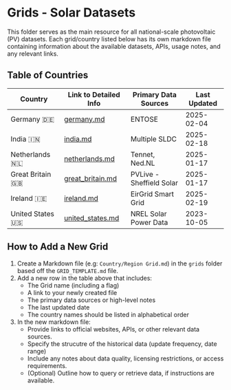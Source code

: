 # Grids - Solar Datasets

This folder serves as the main resource for all national-scale photovoltaic (PV) datasets. Each grid/country listed below has its own markdown file containing information about the available datasets, APIs, usage notes, and any relevant links.

## Table of Countries

| Country             | Link to Detailed Info               | Primary Data Sources     | Last Updated |
| ------------------- | ----------------------------------- | ------------------------ | ------------ |
| Germany 🇩🇪    | [germany.md](germany.md)       | ENTOSE           | 2025-02-04   |
| India 🇮🇳  | [india.md](india.md) | Multiple SLDC | 2025-02-18 |
| Netherlands 🇳🇱    | [netherlands.md](netherlands.md)       | Tennet, Ned.NL           | 2025-01-17   |
| Great Britain 🇬🇧 | [great_britain.md](great_britain.md) | PVLive - Sheffield Solar | 2025-01-17   |
| Ireland 🇮🇪 | [ireland.md](ireland.md) | EirGrid Smart Grid | 2025-02-19 |
| United States 🇺🇸  | [united_states.md](united_states.md)| NREL Solar Power Data    | 2023-10-05   |
## How to Add a New Grid

1. Create a Markdown file (e.g: `Country/Region Grid.md`) in the `grids` folder based off the `GRID_TEMPLATE.md` file.
2. Add a new row in the table above that includes:
   - The Grid name (including a flag)
   - A link to your newly created file
   - The primary data sources or high-level notes
   - The last updated date
   - The country names should be listed in alphabetical order
3. In the new markdown file:
   - Provide links to official websites, APIs, or other relevant data sources.
   - Specify the strucutre of the historical data (update frequency, date range)
   - Include any notes about data quality, licensing restrictions, or access requirements.
   - (Optional) Outline how to query or retrieve data, if instructions are available.
